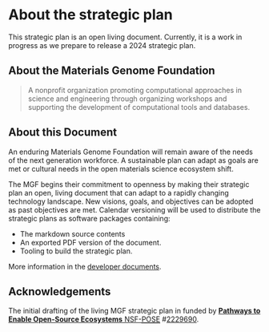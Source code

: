# About the strategic plan

This strategic plan is an open living document. Currently, it is a work in progress as we prepare to release a 2024 strategic plan.

## About the Materials Genome Foundation

<blockquote cite="https://web.archive.org/web/20230329084404/https://materialsgenomefoundation.org/">
A nonprofit organization promoting computational approaches in science and engineering through organizing workshops and supporting the development of computational tools and databases.
</blockquote>

<!--https://web.archive.org/web/20230329084404/https://materialsgenomefoundation.org/-->


## About this Document

An enduring Materials Genome Foundation will remain aware of the needs of the next generation workforce. A sustainable plan can adapt as goals are met or cultural needs in the open materials science ecosystem shift. 

The MGF begins their commitment to openness by making their strategic plan an open, living document that can adapt to a rapidly changing technology landscape. New visions, goals, and objectives can be adopted as past objectives are met.  Calendar versioning will be used to distribute the strategic plans as software packages containing:

* The markdown source contents
* An exported PDF version of the document.
* Tooling to build the strategic plan.

More information in the [developer documents](DEVELOPER.md).

## Acknowledgements

The initial drafting of the living MGF strategic plan in funded by [__Pathways to Enable Open-Source Ecosystems__ NSF-<abbr title="Pathways to Enable Open-Source Ecosystems">POSE</abbr>][POSE] #[2229690][2229690].

[POSE]: https://www.nsf.gov/pubs/2022/nsf22572/nsf22572.htm
[2229690]: https://www.nsf.gov/awardsearch/showAward?AWD_ID=2229690 "A Path to Sustaining a New Open-Source Ecosystem for Materials Science"

[strategic plan]: #